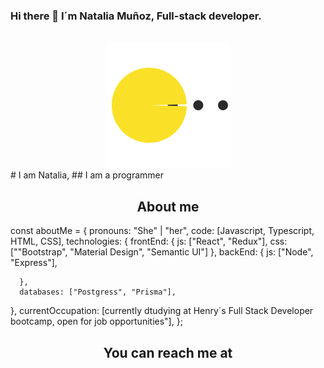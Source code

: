 ### Hi there 👋 I´m Natalia Muñoz, Full-stack developer.

<div align="center">
	<br>
	<img src="https://raw.githubusercontent.com/Aniket965/Aniket965/master/pacman.svg?sanitize=true" width="200" height="200">
</div>
# I am Natalia,  
## I am a programmer 

<h2 align="center">About me</h2>

const aboutMe = {
   pronouns: "She" | "her",
   code: [Javascript, Typescript, HTML, CSS],
   technologies: {
      frontEnd: {
         js: ["React", "Redux"],
         css: [""Bootstrap", "Material Design", "Semantic UI"]
      },
      backEnd: {
         js: ["Node", "Express"],
        
      },
      databases: ["Postgress", "Prisma"],
     
   },
   currentOccupation: [currently dtudying at Henry´s  Full Stack Developer bootcamp, open for job opportunities"],
};


<h2 align="center">You can reach me at </h2>



